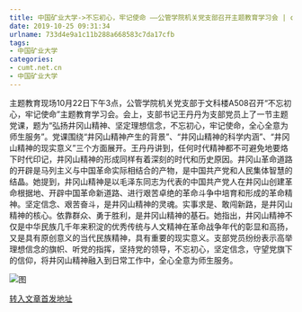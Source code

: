 ```yaml
---
title: 中国矿业大学->不忘初心，牢记使命 ——公管学院机关党支部召开主题教育学习会 | cumt.net.cn
date: 2019-10-25 09:31:34
urlname: 733d4e9a1c11b288a668583c7da17cfb
tags: 
- 中国矿业大学
categories:
- cumt.net.cn
- 中国矿业大学
---
```

主题教育现场10月22日下午3点，公管学院机关党支部于文科楼A508召开“不忘初心，牢记使命”主题教育学习会。会上，支部书记王丹丹为支部党员上了一节主题党课，题为“弘扬井冈山精神、坚定理想信念，不忘初心，牢记使命，全心全意为师生服务”。党课围绕“井冈山精神产生的背景”、“井冈山精神的科学内涵”、“井冈山精神的现实意义”三个方面展开。王丹丹讲到，任何时代精神都不可避免地要烙下时代印记，井冈山精神的形成同样有着深刻的时代和历史原因。井冈山革命道路的开辟是马列主义与中国革命实际相结合的产物，是中国共产党和人民集体智慧的结晶。她提到，井冈山精神是以毛泽东同志为代表的中国共产党人在井冈山创建革命根据地、开辟中国革命新道路、进行艰苦卓绝的革命斗争中培育和形成的革命精神。坚定信念、艰苦奋斗，是井冈山精神的灵魂。实事求是、敢闯新路，是井冈山精神的核心。依靠群众、勇于胜利，是井冈山精神的基石。她指出，井冈山精神不仅是中华民族几千年来积淀的优秀传统与人文精神在革命战争年代的彰显和高扬，又是具有原创意义的当代民族精神，具有重要的现实意义。支部党员纷纷表示高举理想信念的旗帜、听党的指挥，坚持党的领导，不忘初心，坚定信念，守望党旗下的信仰，将井冈山精神融入到日常工作中，全心全意为师生服务。

![图](http://xwzx.cumt.edu.cn/_upload/article/images/65/9b/cdf9a4034a42afe9cd939fd2a516/5a577735-e745-4fa2-98f5-9d82e828db05.png)

[转入文章首发地址](http://xwzx.cumt.edu.cn/57/59/c523a546649/page.htm)
